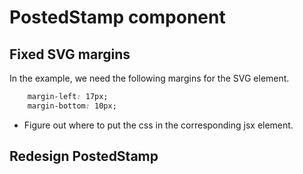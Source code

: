 

# PostedStamp component


## Fixed SVG margins

In the example, we need the following margins for the SVG element.

```css
    margin-left: 17px;
    margin-bottom: 10px;
```

  * Figure out where to put the css in the corresponding jsx element. 


## Redesign PostedStamp